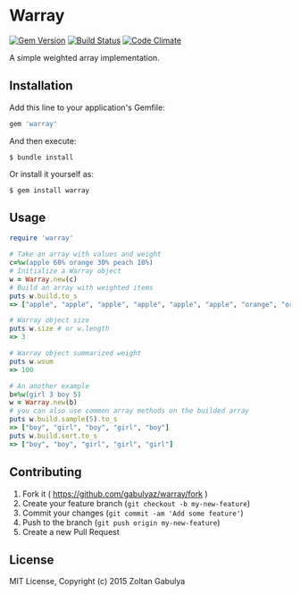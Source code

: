 # Warray

[![Gem Version](https://badge.fury.io/rb/warray.svg)](http://badge.fury.io/rb/warray)
[![Build Status](https://travis-ci.org/gabulyaz/warray.svg?branch=master)](https://travis-ci.org/gabulyaz/warray)
[![Code Climate](https://codeclimate.com/repos/55252920e30ba060cd004967/badges/5089577f6fdc90e421c5/gpa.svg)](https://codeclimate.com/repos/55252920e30ba060cd004967/feed)


A simple weighted array implementation.

## Installation

Add this line to your application's Gemfile:

```ruby
gem 'warray'
```

And then execute:

    $ bundle install

Or install it yourself as:

    $ gem install warray

## Usage

```ruby
require 'warray'

# Take an array with values and weight
c=%w(apple 60% orange 30% peach 10%)
# Initialize a Warray object
w = Warray.new(c)
# Build an array with weighted items
puts w.build.to_s
=> ["apple", "apple", "apple", "apple", "apple", "apple", "orange", "orange", "orange", "peach"]

# Warray object size
puts w.size # or w.length
=> 3

# Warray object summarized weight
puts w.wsum
=> 100

# An another example
b=%w(girl 3 boy 5)
w = Warray.new(b)
# you can also use common array methods on the builded array
puts w.build.sample(5).to_s
=> ["boy", "girl", "boy", "girl", "boy"]
puts w.build.sort.to_s
=> ["boy", "boy", "girl", "girl", "girl"]

```



## Contributing

1. Fork it ( https://github.com/gabulyaz/warray/fork )
2. Create your feature branch (`git checkout -b my-new-feature`)
3. Commit your changes (`git commit -am 'Add some feature'`)
4. Push to the branch (`git push origin my-new-feature`)
5. Create a new Pull Request

## License

MIT License, Copyright (c) 2015 Zoltan Gabulya
